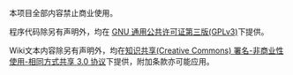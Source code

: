﻿本项目全部内容禁止商业使用。

程序代码除另有声明外，均在 [GNU 通用公共许可证第三版(GPLv3)](../blob/master/LICENSE)下提供。

Wiki文本内容除另有声明外，均在[知识共享(Creative Commons) 署名-非商业性使用-相同方式共享 3.0 协议](https://creativecommons.org/licenses/by-nc-sa/3.0/cn/legalcode)下提供，附加条款亦可能应用。